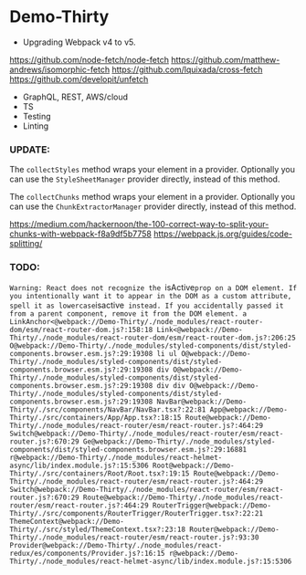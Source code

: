 # Demo-Thirty

* Upgrading Webpack v4 to v5.

https://github.com/node-fetch/node-fetch
https://github.com/matthew-andrews/isomorphic-fetch
https://github.com/lquixada/cross-fetch
https://github.com/developit/unfetch

* GraphQL, REST, AWS/cloud
* TS
* Testing
* Linting


### UPDATE:

The  `collectStyles` method wraps your element in a provider. 
Optionally you can use the `StyleSheetManager` provider directly, instead of this method. 

The `collectChunks` method wraps your element in a provider. 
Optionally you can use the `ChunkExtractorManager` provider directly, instead of this method.

https://medium.com/hackernoon/the-100-correct-way-to-split-your-chunks-with-webpack-f8a9df5b7758
https://webpack.js.org/guides/code-splitting/

### TODO:

`Warning: React does not recognize the `isActive` prop on a DOM element. If you intentionally want it to appear in the DOM as a custom attribute, spell it as lowercase `isactive` instead. If you accidentally passed it from a parent component, remove it from the DOM element.
a
LinkAnchor<@webpack://Demo-Thirty/./node_modules/react-router-dom/esm/react-router-dom.js?:158:18
Link<@webpack://Demo-Thirty/./node_modules/react-router-dom/esm/react-router-dom.js?:206:25
O@webpack://Demo-Thirty/./node_modules/styled-components/dist/styled-components.browser.esm.js?:29:19308
li
ul
O@webpack://Demo-Thirty/./node_modules/styled-components/dist/styled-components.browser.esm.js?:29:19308
div
O@webpack://Demo-Thirty/./node_modules/styled-components/dist/styled-components.browser.esm.js?:29:19308
div
div
O@webpack://Demo-Thirty/./node_modules/styled-components/dist/styled-components.browser.esm.js?:29:19308
NavBar@webpack://Demo-Thirty/./src/components/NavBar/NavBar.tsx?:22:81
App@webpack://Demo-Thirty/./src/containers/App/App.tsx?:18:15
Route@webpack://Demo-Thirty/./node_modules/react-router/esm/react-router.js?:464:29
Switch@webpack://Demo-Thirty/./node_modules/react-router/esm/react-router.js?:670:29
Ge@webpack://Demo-Thirty/./node_modules/styled-components/dist/styled-components.browser.esm.js?:29:16881
r@webpack://Demo-Thirty/./node_modules/react-helmet-async/lib/index.module.js?:15:5306
Root@webpack://Demo-Thirty/./src/containers/Root/Root.tsx?:19:15
Route@webpack://Demo-Thirty/./node_modules/react-router/esm/react-router.js?:464:29
Switch@webpack://Demo-Thirty/./node_modules/react-router/esm/react-router.js?:670:29
Route@webpack://Demo-Thirty/./node_modules/react-router/esm/react-router.js?:464:29
RouterTrigger@webpack://Demo-Thirty/./src/components/RouterTrigger/RouterTrigger.tsx?:22:21
ThemeContext@webpack://Demo-Thirty/./src/styled/ThemeContext.tsx?:23:18
Router@webpack://Demo-Thirty/./node_modules/react-router/esm/react-router.js?:93:30
Provider@webpack://Demo-Thirty/./node_modules/react-redux/es/components/Provider.js?:16:15
r@webpack://Demo-Thirty/./node_modules/react-helmet-async/lib/index.module.js?:15:5306`
